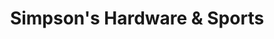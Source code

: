 ---
title: "Simpson's Hardware & Sports"
url: /sumter/simpsons-hardware-and-sports/
shop: hardware
---